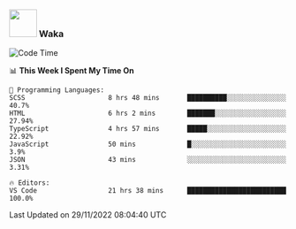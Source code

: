 ### <img src="https://media.giphy.com/media/VgCDAzcKvsR6OM0uWg/giphy.gif" width="50"> Waka

  <!--START_SECTION:waka-->
![Code Time](http://img.shields.io/badge/Code%20Time-1%2C122%20hrs%2028%20mins-blue)

📊 **This Week I Spent My Time On** 

```text
💬 Programming Languages: 
SCSS                     8 hrs 48 mins       ██████████░░░░░░░░░░░░░░░   40.7% 
HTML                     6 hrs 2 mins        ███████░░░░░░░░░░░░░░░░░░   27.94% 
TypeScript               4 hrs 57 mins       █████░░░░░░░░░░░░░░░░░░░░   22.92% 
JavaScript               50 mins             █░░░░░░░░░░░░░░░░░░░░░░░░   3.9% 
JSON                     43 mins             ░░░░░░░░░░░░░░░░░░░░░░░░░   3.31%

🔥 Editors: 
VS Code                  21 hrs 38 mins      █████████████████████████   100.0%

```


 Last Updated on 29/11/2022 08:04:40 UTC
<!--END_SECTION:waka-->
